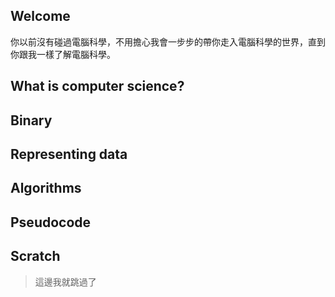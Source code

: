 ## Welcome
你以前沒有碰過電腦科學，不用擔心我會一步步的帶你走入電腦科學的世界，直到你跟我一樣了解電腦科學。

## What is computer science?

## Binary

## Representing data

## Algorithms

## Pseudocode

## Scratch 
> 這邊我就跳過了
